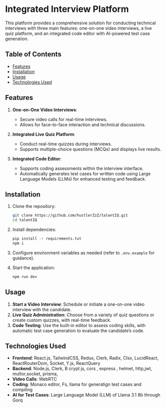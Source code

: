 # Integrated Interview Platform

This platform provides a comprehensive solution for conducting technical interviews with three main features: one-on-one video interviews, a live quiz platform, and an integrated code editor with AI-powered test case generation.

## Table of Contents
- [Features](#features)
- [Installation](#installation)
- [Usage](#usage)
- [Technologies Used](#technologies-used)

## Features

1. **One-on-One Video Interviews**: 
   - Secure video calls for real-time interviews.
   - Allows for face-to-face interaction and technical discussions.

2. **Integrated Live Quiz Platform**:
   - Conduct real-time quizzes during interviews.
   - Supports multiple-choice questions (MCQs) and displays live results.

3. **Integrated Code Editor**:
   - Supports coding assessments within the interview interface.
   - Automatically generates test cases for written code using Large Language Models (LLMs) for enhanced testing and feedback.

## Installation

1. Clone the repository:
    ```bash
    git clone https://github.com/hustlerZzZ/talentIQ.git
    cd talentIQ
    ```

2. Install dependencies:
    ```bash
    pip install -r requirements.txt
    npm i
    ```

3. Configure environment variables as needed (refer to `.env.example` for guidance).

4. Start the application:
    ```bash
    npm run dev
    ```

## Usage

1. **Start a Video Interview**: Schedule or initiate a one-on-one video interview with the candidate.
2. **Live Quiz Administration**: Choose from a variety of quiz questions or create custom quizzes, with real-time feedback.
3. **Code Testing**: Use the built-in editor to assess coding skills, with automatic test case generation to evaluate the candidate’s code.

## Technologies Used

- **Frontend**: React.js, TailwindCSS, Redux, Clerk, Radix, Clsx, LucidReact, ReactRouterDom, Socket, Y.js, ReactQuery 
- **Backend**: Node.js, Clerk, B crypt js, cors , express , helmet, http,jwt, multor,socket, prisma,
- **Video Calls**: WebRTC
- **Coding**: Monaco editor, Fs, llama for generatign test cases and compiling
- **AI for Test Cases**: Large Language Model (LLM) of Llama 3.1 8b through Gorq

